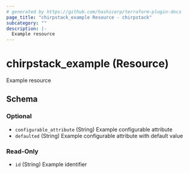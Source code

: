 ```yaml
---
# generated by https://github.com/hashicorp/terraform-plugin-docs
page_title: "chirpstack_example Resource - chirpstack"
subcategory: ""
description: |-
  Example resource
---
```


# chirpstack_example (Resource)

Example resource



<!-- schema generated by tfplugindocs -->
## Schema

### Optional

- `configurable_attribute` (String) Example configurable attribute
- `defaulted` (String) Example configurable attribute with default value

### Read-Only

- `id` (String) Example identifier
